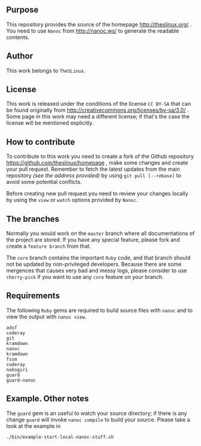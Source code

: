 ## Purpose

This repository provides the source of the homepage http://theslinux.org/ .
You need to use `Nanoc` from http://nanoc.ws/ to generate the readable
contents.

## Author

This work belongs to `TheSLinux`.

## License

This work is released under the conditions of the license `CC BY-SA`
that can be found originally from
 http://creativecommons.org/licenses/by-sa/3.0/ .
Some page in this work may need a different license; if that's the case
the license will be mentioned explicitly.

## How to contribute

To contribute to this work you need to create a fork of the Github
repository https://github.com/theslinux/homepage , make some changes
and create your pull request. Remember to fetch the latest updates
from the main repository _(see the address provided)_ by using
`git pull [--rebase]` to avoid some potential conflicts.

Before creating new pull request you need to review your changes locally
by using the `view` or `watch` options provided by `Nanoc`.

## The branches

Normally you would work on the `master` branch where all documentations
of the project are stored. If you have any special feature, please fork
and create a `feature branch` from that.

The `core` branch contains the important `Ruby` code, and that branch
should not be updated by non-privileged developers. Because there are
some mergences that causes very bad and messy logs, please consider to
use `cherry-pick` if you want to use any `core` feature on your branch.

## Requirements

The following `Ruby` gems are required to build source files with `nanoc`
and to view the output with `nanoc view`.

    adsf
    coderay
    git
    kramdown
    nanoc
    kramdown
    fssm
    coderay
    nokogiri
    guard
    guard-nanoc

## Example. Other notes

The `guard` gem is an useful to watch your source directory; if there is
any change `guard` will invoke `nanoc compile` to build your source.
Please take a look at the example in

    ./bin/example-start-local-nanoc-stuff.sh

